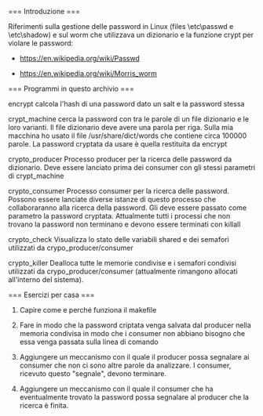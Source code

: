 === Introduzione ===

Riferimenti sulla gestione delle password in Linux (files \etc\passwd e \etc\shadow) e sul worm che utilizzava un dizionario e la funzione crypt per violare le password: 

* https://en.wikipedia.org/wiki/Passwd

* https://en.wikipedia.org/wiki/Morris_worm


=== Programmi in questo archivio ===

encrypt
calcola l'hash di una password dato un salt e la password stessa

crypt_machine
cerca la password con tra le parole di un file dizionario e le loro varianti.
Il file dizionario deve avere una parola per riga. Sulla mia macchina ho usato
il file /usr/share/dict/words che contiene circa 100000 parole. La password cryptata da usare è quella restituita da encrypt

crypto_producer
Processo producer per la ricerca delle password da dizionario. Deve essere lanciato prima dei consumer con gli stessi parametri di crypt_machine

crypto_consumer
Processo consumer per la ricerca delle password. Possono essere lanciate diverse istanze di questo processo che collaboraranno alla ricerca della password. Gli deve essere passato come parametro la password cryptata. Attualmente tutti i processi che non trovano la password non terminano e devono essere terminati con killall

crypto_check
Visualizza lo stato delle variabili shared e dei semafori utilizzati da crypo_producer/consumer

crypto_killer
Dealloca tutte le memorie condivise e i semafori condivisi utilizzati da crypo_producer/consumer (attualmente rimangono allocati all'interno del sistema). 


=== Esercizi per casa ===

1. Capire come e perché funziona il makefile

2. Fare in modo che la password criptata venga salvata dal producer nella memoria condivisa in modo che i consumer non abbiano bisogno che essa venga passata sulla linea di comando

3. Aggiungere un meccanismo con il quale il producer possa segnalare ai consumer che non ci sono altre parole da analizzare. I consumer, ricevuto questo "segnale", devono terminare. 

4. Aggiungere un meccanismo con il quale il consumer che ha eventualmente trovato la password possa segnalare al producer che la ricerca è finita.



